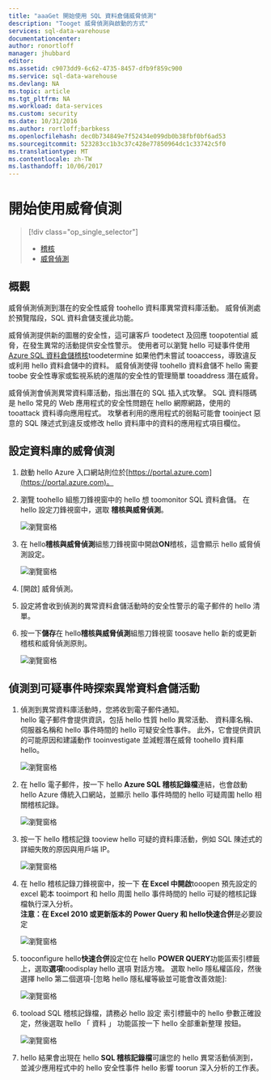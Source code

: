 ```yaml
---
title: "aaaGet 開始使用 SQL 資料倉儲威脅偵測"
description: "Tooget 威脅偵測與啟動的方式"
services: sql-data-warehouse
documentationcenter: 
author: ronortloff
manager: jhubbard
editor: 
ms.assetid: c9073dd9-6c62-4735-8457-dfb9f859c900
ms.service: sql-data-warehouse
ms.devlang: NA
ms.topic: article
ms.tgt_pltfrm: NA
ms.workload: data-services
ms.custom: security
ms.date: 10/31/2016
ms.author: rortloff;barbkess
ms.openlocfilehash: dec0b734849e7f52434e099db0b38fbf0bf6ad53
ms.sourcegitcommit: 523283cc1b3c37c428e77850964dc1c33742c5f0
ms.translationtype: MT
ms.contentlocale: zh-TW
ms.lasthandoff: 10/06/2017
---
```

# <a name="get-started-with-threat-detection"></a>開始使用威脅偵測
> [!div class="op_single_selector"]
> * [稽核](sql-data-warehouse-auditing-overview.md)
> * [威脅偵測](sql-data-warehouse-security-threat-detection.md)
> 
> 

## <a name="overview"></a>概觀
威脅偵測偵測到潛在的安全性威脅 toohello 資料庫異常資料庫活動。 威脅偵測處於預覽階段，SQL 資料倉儲支援此功能。

威脅偵測提供新的圖層的安全性，這可讓客戶 toodetect 及回應 toopotential 威脅，在發生異常的活動提供安全性警示。 使用者可以瀏覽 hello 可疑事件使用[Azure SQL 資料倉儲稽核](sql-data-warehouse-auditing-overview.md)toodetermine 如果他們未嘗試 tooaccess，導致違反或利用 hello 資料倉儲中的資料。
威脅偵測使得 toohello 資料倉儲不 hello 需要 toobe 安全性專家或監視系統的進階的安全性的管理簡單 tooaddress 潛在威脅。

威脅偵測會偵測異常資料庫活動，指出潛在的 SQL 插入式攻擊。 SQL 資料隱碼是 hello 常見的 Web 應用程式的安全性問題在 hello 網際網路，使用的 tooattack 資料導向應用程式。 攻擊者利用的應用程式的弱點可能會 tooinject 惡意的 SQL 陳述式到違反或修改 hello 資料庫中的資料的應用程式項目欄位。

## <a name="set-up-threat-detection-for-your-database"></a>設定資料庫的威脅偵測
1. 啟動 hello Azure 入口網站則位於[https://portal.azure.com](https://portal.azure.com)。
2. 瀏覽 toohello 組態刀鋒視窗中的 hello 想 toomonitor SQL 資料倉儲。 在 hello 設定刀鋒視窗中，選取 **稽核與威脅偵測**。
   
    ![瀏覽窗格][1]
3. 在 hello**稽核與威脅偵測**組態刀鋒視窗中開啟**ON**稽核，這會顯示 hello 威脅偵測設定。
   
    ![瀏覽窗格][2]
4. [開啟]  威脅偵測。
5. 設定將會收到偵測的異常資料倉儲活動時的安全性警示的電子郵件的 hello 清單。
6. 按一下**儲存**在 hello**稽核與威脅偵測**組態刀鋒視窗 toosave hello 新的或更新稽核和威脅偵測原則。
   
    ![瀏覽窗格][3]

## <a name="explore-anomalous-data-warehouse-activities-upon-detection-of-a-suspicious-event"></a>偵測到可疑事件時探索異常資料倉儲活動
1. 偵測到異常資料庫活動時，您將收到電子郵件通知。 <br/>
   hello 電子郵件會提供資訊，包括 hello 性質 hello 異常活動、 資料庫名稱、 伺服器名稱和 hello 事件時間的 hello 可疑安全性事件。 此外，它會提供資訊的可能原因和建議動作 tooinvestigate 並減輕潛在威脅 toohello 資料庫 hello。<br/>
   
    ![瀏覽窗格][4]
2. 在 hello 電子郵件，按一下 hello **Azure SQL 稽核記錄檔**連結，也會啟動 hello Azure 傳統入口網站，並顯示 hello 事件時間的 hello 可疑周圍 hello 相關稽核記錄。
   
    ![瀏覽窗格][5]
3. 按一下 hello 稽核記錄 tooview hello 可疑的資料庫活動，例如 SQL 陳述式的詳細失敗的原因與用戶端 IP。
   
    ![瀏覽窗格][6]
4. 在 hello 稽核記錄刀鋒視窗中，按一下 **在 Excel 中開啟**tooopen 預先設定的 excel 範本 tooimport 和 hello 周圍 hello 事件時間的 hello 可疑的稽核記錄檔執行深入分析。<br/>
   **注意：**在 Excel 2010 或更新版本的 Power Query 和 hello**快速合併**是必要設定
   
    ![瀏覽窗格][7]
5. tooconfigure hello**快速合併**設定位在 hello **POWER QUERY**功能區索引標籤上，選取**選項**toodisplay hello 選項 對話方塊。 選取 hello 隱私權區段，然後選擇 hello 第二個選項-[忽略 hello 隱私權等級並可能會改善效能]:
   
    ![瀏覽窗格][8]
6. tooload SQL 稽核記錄檔，請務必 hello 設定 索引標籤中的 hello 參數正確設定，然後選取 hello 「 資料 」 功能區按一下 hello 全部重新整理 按鈕。
   
    ![瀏覽窗格][9]
7. hello 結果會出現在 hello **SQL 稽核記錄檔**可讓您的 hello 異常活動偵測到，並減少應用程式中的 hello 安全性事件 hello 影響 toorun 深入分析的工作表。

<!--Image references-->
[1]: ./media/sql-data-warehouse-security-threat-detection/1_td_click_on_settings.png
[2]: ./media/sql-data-warehouse-security-threat-detection/2_td_turn_on_auditing.png
[3]: ./media/sql-data-warehouse-security-threat-detection/3_td_turn_on_threat_detection.png
[4]: ./media/sql-data-warehouse-security-threat-detection/4_td_email.png
[5]: ./media/sql-data-warehouse-security-threat-detection/5_td_audit_records.png
[6]: ./media/sql-data-warehouse-security-threat-detection/6_td_audit_record_details.png
[7]: ./media/sql-data-warehouse-security-threat-detection/7_td_audit_records_open_excel.png
[8]: ./media/sql-data-warehouse-security-threat-detection/8_td_excel_fast_combine.png
[9]: ./media/sql-data-warehouse-security-threat-detection/9_td_excel_parameters.png
